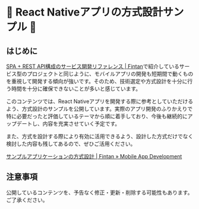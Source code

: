 # 🚧 React Nativeアプリの方式設計サンプル 🚧

## はじめに

[SPA + REST API構成のサービス開発リファレンス \| Fintan](https://fintan.jp/?p=5952)で紹介しているサービス型のプロジェクトと同じように、モバイルアプリの開発も短期間で動くものを重視して開発する傾向が強いです。そのため、技術選定や方式設計を十分に行う時間を十分に確保できないことが多いと感じています。

このコンテンツでは、React Nativeアプリを開発する際に参考としていただけるよう、方式設計のサンプルを公開しています。実際のアプリ開発のふりかえりで特に必要だったと評価しているテーマから順に着手しており、今後も継続的にアップデートし、内容を充実させていく予定です。

また、方式を設計する際により有効に活用できるよう、設計した方式だけでなく検討した内容も残してあるので、ぜひご活用ください。

[サンプルアプリケーションの方式設計 \| Fintan » Mobile App Development](https://ws-4020.github.io/mobile-app-crib-notes/react-native/santoku)

<!--
## コンテンツの紹介

### アプリケーションの初期化処理

<何が問題になったか>
<どう考えているか>
<リンク>

### ディープリンク

<何が問題になったか>
<どう考えているか>
<リンク>

### エラーハンドリング

<何が問題になったか>
<どう考えているか>
<リンク>

-->

## 注意事項

公開しているコンテンツを、予告なく修正・更新・削除する可能性もあります。ご了承ください。
